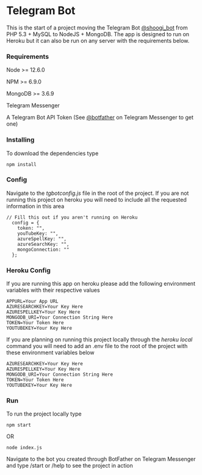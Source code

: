 # Telegram Bot

This is the start of a project moving the Telegram Bot [@shoogi_bot](https://telegram.me/shoogi_bot) from PHP 5.3 + MySQL to NodeJS + MongoDB. The app is designed to run on Heroku but it can also be run on any server with the requirements below.

### Requirements

Node >= 12.6.0

NPM >= 6.9.0

MongoDB >= 3.6.9

Telegram Messenger

A Telegram Bot API Token (See [@botfather](https://telegram.me/botfather) on Telegram Messenger to get one)

### Installing

To download the dependencies type

```
npm install
```

### Config

Navigate to the _tgbotconfig.js_ file in the root of the project. If you are not running this project on heroku you will need to include all the requested information in this area

```
// Fill this out if you aren't running on Heroku
  config = {
    token: "",
    youTubeKey: "",
    azureSpellKey: "",
    azureSearchKey: "",
    mongoConnection: ""
  };
```

### Heroku Config

If you are running this app on heroku please add the following environment variables with their respective values

```
APPURL=Your App URL
AZURESEARCHKEY=Your Key Here
AZURESPELLKEY=Your Key Here
MONGODB_URI=Your Connection String Here
TOKEN=Your Token Here
YOUTUBEKEY=Your Key Here
```

If you are planning on running this project locally through the _heroku local_ command you will need to add an .env file to the root of the project with these environment variables below

```
AZURESEARCHKEY=Your Key Here
AZURESPELLKEY=Your Key Here
MONGODB_URI=Your Connection String Here
TOKEN=Your Token Here
YOUTUBEKEY=Your Key Here
```

### Run

To run the project locally type

```
npm start
```

OR

```
node index.js
```

Navigate to the bot you created through BotFather on Telegram Messenger and type /start or /help to see the project in action
